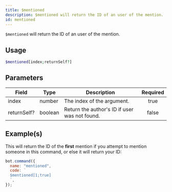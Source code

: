 ```yaml
---
title: $mentioned
description: $mentioned will return the ID of an user of the mention.
id: mentioned
---
```


`$mentioned` will return the ID of an user of the mention.

## Usage

```php
$mentioned[index;returnSelf?]
```

## Parameters

| Field       | Type    | Description                                   | Required |
| ----------- | ------- | --------------------------------------------- | :------: |
| index       | number  | The index of the argument.                    |   true   |
| returnSelf? | boolean | Return the author's ID if user was not found. |  false   |

## Example(s)

This will return the ID of the **first** mention if you attempt to mention someone in this command, or else it will
return your ID:

```javascript
bot.command({
  name: "mentioned",
  code: `
  $mentioned[1;true]
  `,
});
```
